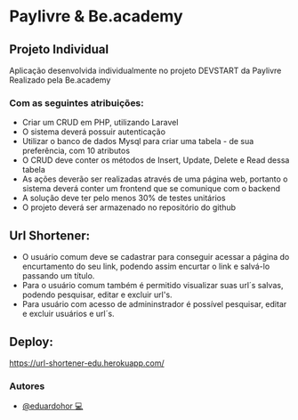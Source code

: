 # Paylivre & Be.academy
## Projeto Individual
Aplicação desenvolvida individualmente no projeto DEVSTART da Paylivre Realizado pela Be.academy

### Com as seguintes atribuições: 
- Criar um CRUD em PHP, utilizando Laravel
- O sistema deverá possuir autenticação
- Utilizar o banco de dados Mysql para criar uma tabela - de sua preferência, com 10
atributos
- O CRUD deve conter os métodos de Insert, Update, Delete e Read dessa tabela
- As ações deverão ser realizadas através de uma página web, portanto o sistema
deverá conter um frontend que se comunique com o backend
- A solução deve ter pelo menos 30% de testes unitários
- O projeto deverá ser armazenado no repositório do github

## Url Shortener: 
- O usuário comum deve se cadastrar para conseguir acessar a página do encurtamento do seu link, podendo assim encurtar o link e salvá-lo passando um título. 
- Para o usuário comum também é permitido visualizar suas url´s salvas, podendo pesquisar, editar e excluir url's.
- Para usuário com acesso de admininstrador é possível pesquisar, editar e excluir usuários e url´s.

## Deploy:
https://url-shortener-edu.herokuapp.com/

### Autores

- [@eduardohor 💻](https://github.com/eduardohor)

